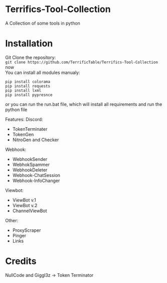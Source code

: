 # Terrifics-Tool-Collection
A Collection of some tools in python

# Installation
Git Clone the repository:    
```git clone https://github.com/TerrificTable/Terrifics-Tool-Collection```    
now   
You can install all modules manualy:    
```
pip install colorama
pip install requests
pip install lxml
pip install pypresnce
```      
or you can run the run.bat file, which will install all requirements and run the python file

Features:
Discord:
  - TokenTerminater
  - TokenGen
  - NitroGen and Checker

Webhook:
  - WebhookSender
  - WebhokSpammer
  - WebhookDeleter
  - Webhook-ChatSession
  - Webhook-InfoChanger

Viewbot:
  - ViewBot v.1
  - ViewBot v.2
  - ChannelViewBot

Other:
  - ProxyScraper
  - Pinger
  - Links

# Credits
NullCode and Giggl3z -> Token Terminator
